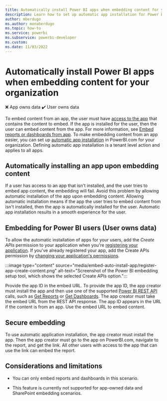 ```yaml
---
title: Automatically install Power BI apps when embedding content for your organization
description: Learn how to set up automatic app installation for Power BI apps when embedding content from apps for your organization.
author: mberdugo
ms.author: monaberdugo
ms.topic: how-to
ms.service: powerbi
ms.subservice: powerbi-developer
ms.custom:
ms.date: 11/03/2022
---
```


# Automatically install Power BI apps when embedding content for your organization

❌&nbsp;App&nbsp;owns&nbsp;data ✔️&nbsp;User&nbsp;owns&nbsp;data

To embed content from an app, the user must have [access to the app](../../collaborate-share/service-create-distribute-apps.md) that contains the content to embed. If the app is installed for the user, then the user can embed content from the app. For more information, see [Embed reports or dashboards from app](./index.yml). To make embedding content from an app easier, you can set up [automatic app installation](https://powerbi.microsoft.com/blog/automatically-install-apps/) in PowerBI.com for your organization. Defining automatic app installation is a tenant level action and applies to all apps.

## Automatically installing an app upon embedding content

If a user has access to an app that isn't installed, and the user tries to embed app content, the embedding will fail. Avoid this problem by allowing automatic installation of the app upon embedding content. Allowing automatic installation means if the app the user tries to embed content from isn't installed, then the app is automatically installed for the user. Automatic app installation results in a smooth experience for the user.

## Embedding for Power BI users (User owns data)

To allow the automatic installation of apps for your users, add the *Create APIs* permission to your application when you're [registering your application](register-app.md#register-an-azure-ad-app). If you've already registered your app, add the Create APIs permission by [changing your application's permissions](/power-bi/developer/embedded/change-permissions).

:::image type="content" source="media/embed-auto-install-app/register-app-create-content.png" alt-text="Screenshot of the Power BI embedding setup tool, which shows the selected Create APIs option.":::

Provide the app ID in the embed URL. To provide the app ID, the app creator must install the app and then use one of the supported [Power BI REST API](/rest/api/power-bi/) calls, such as [Get Reports](/rest/api/power-bi/reports/getreports) or [Get Dashboards](/rest/api/power-bi/dashboards/getdashboards). The app creator must take the embed URL from the REST API response. The app ID appears in the URL if the content is from an app. Use the embed URL to embed content.

## Secure embedding

To use automatic application installation, the app creator must install the app. Then the app creator must go to the app on PowerBI.com, navigate to the report, and get the link. All other users with access to the app that can use the link can embed the report.

## Considerations and limitations

* You can only embed reports and dashboards in this scenario.

* This feature is currently not supported for app-owned data and SharePoint embedding scenarios.
